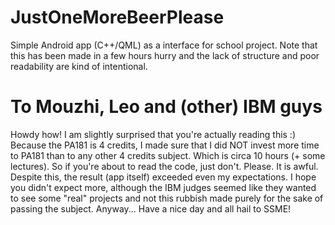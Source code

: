 # JustOneMoreBeerPlease
Simple Android app (C++/QML) as a interface for school project. Note that this has been made in a few hours hurry and the lack of structure and poor readability are kind of intentional.

# To Mouzhi, Leo and (other) IBM guys
Howdy how! I am slightly surprised that you're actually reading this :) Because the PA181 is 4 credits, I made sure that I did NOT invest more time to PA181 than to any other 4 credits subject. Which is circa 10 hours (+ some lectures). So if you're about to read the code, just don't. Please. It is awful. Despite this, the result (app itself) exceeded even my expectations. I hope you didn't expect more, although the IBM judges seemed like they wanted to see some "real" projects and not this rubbish made purely for the sake of passing the subject. Anyway... Have a nice day and all hail to SSME!
